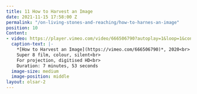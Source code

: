 ```yaml
---
title: 11 How to Harvest an Image
date: 2021-11-15 17:58:00 Z
permalink: "/on-living-stones-and-reaching/how-to-harnes-an-image"
position: 10
Content:
- video: https://player.vimeo.com/video/666506790?autoplay=1&loop=1&controls=false
  caption-text: |-
    *[How to Harvest an Image](https://vimeo.com/666506790)*, 2020<br>
    Super 8 film, colour, silent<br>
    For projection, digitised HD<br>
    Duration: 7 minutes, 53 seconds
  image-size: medium
  image-position: middle
layout: olsar-2
---
```


